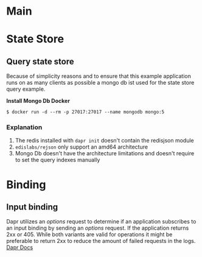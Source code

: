 # Main

# State Store
## Query state store
Because of simplicity reasons and to ensure that this example application runs on as many clients as possible a mongo db ist used for the state store query example.

**Install Mongo Db Docker** 
```
$ docker run -d --rm -p 27017:27017 --name mongodb mongo:5
```
### Explanation
1. The redis installed with ```dapr init``` doesn't contain the redisjson module
2. ```edislabs/rejson``` only support an amd64 architecture
3. Mongo Db doesn't have the architecture limitations and doesn't require to set the query indexes manually

# Binding
## Input binding
Dapr utilizes an _options_ request to determine if an application subscribes to an input binding by sending an _options_ request.
If the application returns 2xx or 405. While both variants are valid for operations it might be preferable to return 2xx to reduce the amount of failed requests in the logs.
[Dapr Docs](https://docs.dapr.io/developing-applications/building-blocks/bindings/bindings-overview/#input-bindings)
